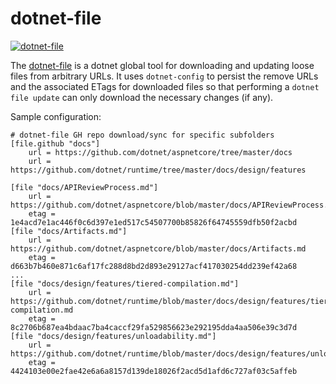 # dotnet-file

[![dotnet-file](https://img.shields.io/nuget/v/dotnet-file.svg?color=royalblue&label=dotnet-file)](https://nuget.org/packages/dotnet-file)

The [dotnet-file](https://github.com/kzu/dotnet-file) is a dotnet global tool for 
downloading and updating loose files from arbitrary URLs. It uses `dotnet-config` to 
persist the remove URLs and the associated ETags for downloaded files so that performing 
a `dotnet file update` can only download the necessary changes (if any).

Sample configuration:

```gitconfig
# dotnet-file GH repo download/sync for specific subfolders
[file.github "docs"]
	url = https://github.com/dotnet/aspnetcore/tree/master/docs
	url = https://github.com/dotnet/runtime/tree/master/docs/design/features

[file "docs/APIReviewProcess.md"]
	url = https://github.com/dotnet/aspnetcore/blob/master/docs/APIReviewProcess.md
	etag = 1e4acd7e1ac446f0c6d397e1ed517c54507700b85826f64745559dfb50f2acbd
[file "docs/Artifacts.md"]
	url = https://github.com/dotnet/aspnetcore/blob/master/docs/Artifacts.md
	etag = d663b7b460e871c6af17fc288d8bd2d893e29127acf417030254dd239ef42a68
...
[file "docs/design/features/tiered-compilation.md"]
	url = https://github.com/dotnet/runtime/blob/master/docs/design/features/tiered-compilation.md
	etag = 8c2706b687ea4bdaac7ba4caccf29fa529856623e292195dda4aa506e39c3d7d
[file "docs/design/features/unloadability.md"]
	url = https://github.com/dotnet/runtime/blob/master/docs/design/features/unloadability.md
	etag = 4424103e00e2fae42e6a6a8157d139de18026f2acd5d1afd6c727af03c5affeb
```